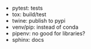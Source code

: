  - pytest: tests
 - tox: build/test
 - twine: publish to pypi
 - venv/pip: instead of conda
 - pipenv: no good for libraries?
 - sphinx: docs
